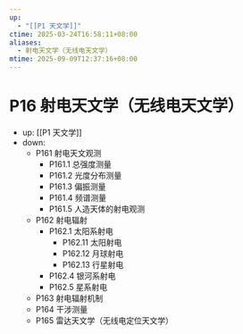 ```yaml
---
up:
  - "[[P1 天文学]]"
ctime: 2025-03-24T16:58:11+08:00
aliases:
  - 射电天文学（无线电天文学）
mtime: 2025-09-09T12:37:16+08:00
---
```


# P16 射电天文学（无线电天文学）

- up: [[P1 天文学]]
- down:	
	- P161 射电天文观测
		- P161.1 总强度测量
		- P161.2 光度分布测量
		- P161.3 偏振测量
		- P161.4 频谱测量
		- P161.5 人造天体的射电观测
	- P162 射电辐射
		- P162.1 太阳系射电
			- P162.11 太阳射电
			- P162.12 月球射电
			- P162.13 行星射电
		- P162.4 银河系射电
		- P162.5 星系射电
	- P163 射电辐射机制
	- P164 干涉测量
	- P165 雷达天文学（无线电定位天文学）
	
